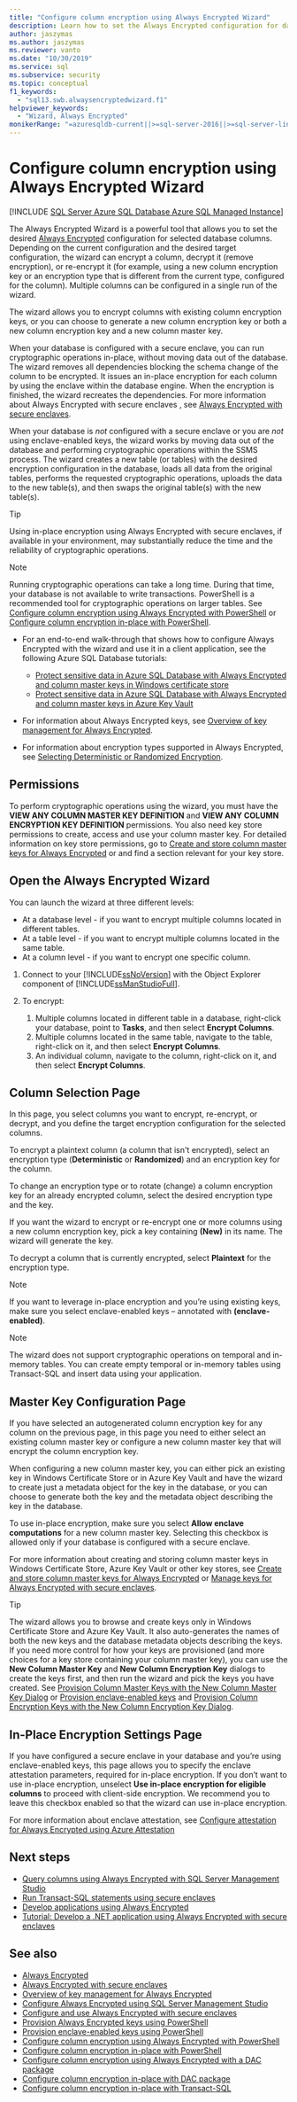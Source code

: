 ```yaml
---
title: "Configure column encryption using Always Encrypted Wizard"
description: Learn how to set the Always Encrypted configuration for database columns by using the Always Encrypted Wizard in SQL Server.
author: jaszymas
ms.author: jaszymas
ms.reviewer: vanto
ms.date: "10/30/2019"
ms.service: sql
ms.subservice: security
ms.topic: conceptual
f1_keywords:
  - "sql13.swb.alwaysencryptedwizard.f1"
helpviewer_keywords:
  - "Wizard, Always Encrypted"
monikerRange: "=azuresqldb-current||>=sql-server-2016||>=sql-server-linux-2017||=azuresqldb-mi-current"
---
```


# Configure column encryption using Always Encrypted Wizard

[!INCLUDE [SQL Server Azure SQL Database Azure SQL Managed Instance](../../../includes/applies-to-version/sql-asdb-asdbmi.md)]

The Always Encrypted Wizard is a powerful tool that allows you to set the desired [Always Encrypted](always-encrypted-database-engine.md) configuration for selected database columns. Depending on the current configuration and the desired target configuration, the wizard can encrypt a column, decrypt it (remove encryption), or re-encrypt it (for example, using a new column encryption key or an encryption type that is different from the current type, configured for the column). Multiple columns can be configured in a single run of the wizard.

The wizard allows you to encrypt columns with existing column encryption keys, or you can choose to generate a new column encryption key or both a new column encryption key and a new column master key. 

When your database is configured with a secure enclave, you can run cryptographic operations in-place, without moving data out of the database. The wizard removes all dependencies blocking the schema change of the column to be encrypted. It issues an in-place encryption for each column by using the enclave within the database engine. When the encryption is finished, the wizard recreates the dependencies. For more information about Always Encrypted with secure enclaves , see [Always Encrypted with secure enclaves](always-encrypted-enclaves.md).

When your database is *not* configured with a secure enclave or you are *not* using enclave-enabled keys, the wizard works by moving data out of the database and performing cryptographic operations within the SSMS process. The wizard creates a new table (or tables) with the desired encryption configuration in the database, loads all data from the original tables, performs the requested cryptographic operations, uploads the data to the new table(s), and then swaps the original table(s) with the new table(s).

> [!TIP]
> Using in-place encryption using Always Encrypted with secure enclaves, if available in your environment, may substantially reduce the time and the reliability of cryptographic operations. 

> [!NOTE]
> Running cryptographic operations can take a long time. During that time, your database is not available to write transactions. PowerShell is a recommended tool for cryptographic operations on larger tables. See [Configure column encryption using Always Encrypted with PowerShell](configure-column-encryption-using-powershell.md) or [Configure column encryption in-place with PowerShell](always-encrypted-enclaves-configure-encryption-powershell.md).

 - For an end-to-end walk-through that shows how to configure Always Encrypted with the wizard and use it in a client application, see the following Azure SQL Database tutorials:
    - [Protect sensitive data in Azure SQL Database with Always Encrypted and column master keys in Windows certificate store](/azure/azure-sql/database/always-encrypted-certificate-store-configure)
    - [Protect sensitive data in Azure SQL Database with Always Encrypted and column master keys in Azure Key Vault](/azure/sql-database/sql-database-always-encrypted-azure-key-vault)

 - For information about Always Encrypted keys, see [Overview of key management for Always Encrypted](overview-of-key-management-for-always-encrypted.md).
 - For information about encryption types supported in Always Encrypted, see [Selecting Deterministic or Randomized Encryption](always-encrypted-database-engine.md#selecting--deterministic-or-randomized-encryption).
 
 ## Permissions
To perform cryptographic operations using the wizard, you must have the **VIEW ANY COLUMN MASTER KEY DEFINITION** and **VIEW ANY COLUMN ENCRYPTION KEY DEFINITION** permissions. You also need key store permissions to create, access and use your column master key. For detailed information on key store permissions, go to [Create and store column master keys for Always Encrypted](create-and-store-column-master-keys-always-encrypted.md) or  and find a section relevant for your key store.

## Open the Always Encrypted Wizard
You can launch the wizard at three different levels: 
- At a database level - if you want to encrypt multiple columns located in different tables.
- At a table level - if you want to encrypt multiple columns located in the same table.
- At a column level - if you want to encrypt one specific column.
 
 1. Connect to your [!INCLUDE[ssNoVersion](../../../includes/ssnoversion-md.md)] with the Object Explorer component of [!INCLUDE[ssManStudioFull](../../../includes/ssmanstudiofull-md.md)].  
   
 2. To encrypt:
     1. Multiple columns located in different table in a database, right-click your database, point to **Tasks**, and then select **Encrypt Columns**.
     1. Multiple columns located in the same table, navigate to the table, right-click on it, and then select **Encrypt Columns**.
     1. An individual column, navigate to the column, right-click on it, and then select **Encrypt Columns**.
   
 ## Column Selection Page
In this page, you select columns you want to encrypt, re-encrypt, or decrypt, and you define the target encryption configuration for the selected columns.

To encrypt a plaintext column (a column that isn't encrypted), select an encryption type (**Deterministic** or **Randomized**) and an encryption key for the column.

To change an encryption type or to rotate (change) a column encryption key for an already encrypted column, select the desired encryption type and the key. 

If you want the wizard to encrypt or re-encrypt one or more columns using a new column encryption key, pick a key containing **(New)** in its name. The wizard will generate the key.

To decrypt a column that is currently encrypted, select **Plaintext** for the encryption type.

> [!NOTE]
> If you want to leverage in-place encryption and you’re using existing keys, make sure you select enclave-enabled keys – annotated with **(enclave-enabled)**. 

> [!NOTE]
> The wizard does not support cryptographic operations on temporal and in-memory tables. You can create empty temporal or in-memory tables using Transact-SQL and insert data using your application.

## Master Key Configuration Page
If you have selected an autogenerated column encryption key for any column on the previous page, in this page you need to either select an existing column master key or configure a new column master key that will encrypt the column encryption key. 

When configuring a new column master key, you can either pick an existing key in Windows Certificate Store or in Azure Key Vault and have the wizard to create just a metadata object for the key in the database, or you can choose to generate both the key and the metadata object describing the key in the database. 

To use in-place encryption, make sure you select **Allow enclave computations** for a new column master key. Selecting this checkbox is allowed only if your database is configured with a secure enclave.

For more information about creating and storing column master keys in Windows Certificate Store, Azure Key Vault or other key stores, see [Create and store column master keys for Always Encrypted](../../../relational-databases/security/encryption/create-and-store-column-master-keys-always-encrypted.md) or [Manage keys for Always Encrypted with secure enclaves](../../../relational-databases/security/encryption/always-encrypted-enclaves-manage-keys.md).

> [!TIP]
> The wizard allows you to browse and create keys only in Windows Certificate Store and Azure Key Vault. It also auto-generates the names of both the new keys and the database metadata objects describing the keys. If you need more control for how your keys are provisioned (and more choices for a key store containing your column master key), you can use the **New Column Master Key** and **New Column Encryption Key** dialogs to create the keys first, and then run the wizard and pick the keys you have created. See [Provision Column Master Keys with the New Column Master Key Dialog](configure-always-encrypted-keys-using-ssms.md#provision-column-master-keys-with-the-new-column-master-key-dialog) or [Provision enclave-enabled keys](always-encrypted-enclaves-provision-keys.md) and [Provision Column Encryption Keys with the New Column Encryption Key Dialog](configure-always-encrypted-keys-using-ssms.md#provision-column-encryption-keys-with-the-new-column-encryption-key-dialog). 

## In-Place Encryption Settings Page
If you have configured a secure enclave in your database and you’re using enclave-enabled keys, this page allows you to specify the enclave attestation parameters, required for in-place encryption. If you don’t want to use in-place encryption, unselect **Use in-place encryption for eligible columns** to proceed with client-side encryption. We recommend you to leave this checkbox enabled so that the wizard can use in-place encryption.

For more information about enclave attestation, see [Configure attestation for Always Encrypted using Azure Attestation](/azure/azure-sql/database/always-encrypted-enclaves-configure-attestation) 

## Next steps
- [Query columns using Always Encrypted with SQL Server Management Studio](always-encrypted-query-columns-ssms.md)
- [Run Transact-SQL statements using secure enclaves](always-encrypted-enclaves-query-columns.md)
- [Develop applications using Always Encrypted](always-encrypted-client-development.md)
- [Tutorial: Develop a .NET application using Always Encrypted with secure enclaves](/sql/connect/ado-net/sql/tutorial-always-encrypted-enclaves-develop-net-apps)

## See also  
 - [Always Encrypted](../../../relational-databases/security/encryption/always-encrypted-database-engine.md)
 - [Always Encrypted with secure enclaves](../../../relational-databases/security/encryption/always-encrypted-enclaves.md)
 - [Overview of key management for Always Encrypted](overview-of-key-management-for-always-encrypted.md) 
 - [Configure Always Encrypted using SQL Server Management Studio](configure-always-encrypted-using-sql-server-management-studio.md)
 - [Configure and use Always Encrypted with secure enclaves](configure-always-encrypted-enclaves.md)
 - [Provision Always Encrypted keys using PowerShell](configure-always-encrypted-keys-using-powershell.md)
 - [Provision enclave-enabled keys using PowerShell](always-encrypted-enclaves-provision-keys.md) 
 - [Configure column encryption using Always Encrypted with PowerShell](configure-column-encryption-using-powershell.md)
 - [Configure column encryption in-place with PowerShell](always-encrypted-enclaves-configure-encryption-powershell.md)
 - [Configure column encryption using Always Encrypted with a DAC package](configure-always-encrypted-using-dacpac.md)
 - [Configure column encryption in-place with DAC package](always-encrypted-enclaves-configure-encryption-dacpac.md)
 - [Configure column encryption in-place with Transact-SQL](always-encrypted-enclaves-configure-encryption-tsql.md)
